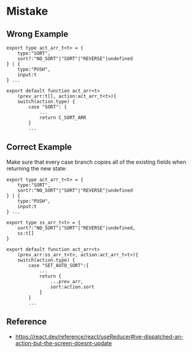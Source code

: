 # Mistake

## Wrong Example

```
export type act_arr_t<t> = {
    type:"SORT",
    sort?:"NO_SORT"|"SORT"|"REVERSE"|undefined
} | {
    type:"PUSH",
    input:t
} ...

export default function act_arr<t>
    (prev_arr:t[], action:act_arr_t<t>){
    switch(action.type) { 
        case "SORT": { 
            ...
            return C_SORT_ARR
        } 
        ...
```

## Correct Example

Make sure that every case branch copies all of the existing fields when returning the new state:

```
export type act_arr_t<t> = {
    type:"SORT",
    sort?:"NO_SORT"|"SORT"|"REVERSE"|undefined
} | {
    type:"PUSH",
    input:t
} ...

export type ss_arr_t<t> = {
    sort?:"NO_SORT"|"SORT"|"REVERSE"|undefined,
    ss:t[]
}

export default function act_arr<t>
    (prev_arr:ss_arr_t<t>, action:act_arr_t<t>){
    switch(action.type) { 
        case "SET_AUTO_SORT":{
            ...
            return {
                ...prev_arr,
                sort:action.sort
            }
        }
        ...
```

## Reference
-   https://react.dev/reference/react/useReducer#ive-dispatched-an-action-but-the-screen-doesnt-update

